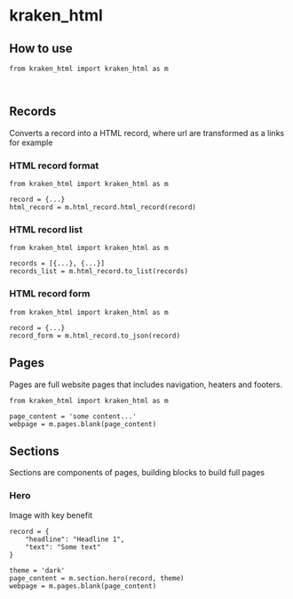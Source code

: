 
# kraken_html
<definition>


## How to use

```
from kraken_html import kraken_html as m



```


## Records
Converts a record into a HTML record, where url are transformed as a links for example

### HTML record format
```
from kraken_html import kraken_html as m

record = {...}
html_record = m.html_record.html_record(record)

```

### HTML record list
```
from kraken_html import kraken_html as m

records = [{...}, {...}]
records_list = m.html_record.to_list(records)
```

### HTML record form
```
from kraken_html import kraken_html as m

record = {...}
record_form = m.html_record.to_json(record)

```

## Pages
Pages are full website pages that includes navigation, heaters and footers. 

```
from kraken_html import kraken_html as m

page_content = 'some content...'
webpage = m.pages.blank(page_content)

```


## Sections
Sections are components of pages, building blocks to build full pages

### Hero
Image with key benefit 
```
record = {
    "headline": "Headline 1",
    "text": "Some text"
}

theme = 'dark'
page_content = m.section.hero(record, theme)
webpage = m.pages.blank(page_content)
```


    